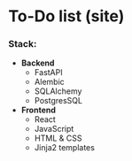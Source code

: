 # To-Do list (site)

### Stack:
- **Backend**
  - FastAPI
  - Alembic
  - SQLAlchemy
  - PostgresSQL
- **Frontend**
  - React
  - JavaScript
  - HTML & CSS
  - Jinja2 templates
